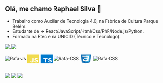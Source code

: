 ## Olá, me chamo Raphael Silva 👋


- Trabalho como Auxiliar de Tecnologia 4.0, na Fábrica de Cultura Parque Belém.
- Estudante de -> React/JavaScript/Html/Css/PhP/Node.js/Python.
- Formado na Etec e na UNICID (Técnico e Tecnólogo).



<a href="https://github.com/RaphaLsantos/github-readme-stats">
  <img height=200 align="center" src="https://github-readme-stats.vercel.app/api?username=RaphaLsantos&show_icons=true&theme=transparent" />
</a>
<a href="https://github.com/RaphaLsantos/convoychat">
  <img height=200 align="center" src="https://github-readme-stats.vercel.app/api/top-langs?username=RaphaLsantos&layout=compact&langs_count=8&card_width=320" />
</a><br>


<div style="display: inline_block"><br>
  <img align="center" alt="Rafa-Js" height="30" width="40" src="https://cdn.jsdelivr.net/gh/devicons/devicon@latest/icons/html5/html5-original.svg" />
  <img align="center" alt="Rafa-Js" height="30" width="40" src="https://raw.githubusercontent.com/devicons/devicon/master/icons/javascript/javascript-plain.svg">
  <img align="center" alt="Rafa-Ts" height="30" width="40" src="https://raw.githubusercontent.com/devicons/devicon/master/icons/typescript/typescript-plain.svg">
  <img align="center" alt="Rafa-CSS" height="30" width="40" src="https://cdn.jsdelivr.net/gh/devicons/devicon@latest/icons/php/php-original.svg" />
  <img align="center" alt="Rafa-CSS" height="30" width="40" src="https://raw.githubusercontent.com/devicons/devicon/master/icons/css3/css3-original.svg">
  <img align="center" alt="Rafa-CSS" height="30" width="40" src="https://cdn.jsdelivr.net/gh/devicons/devicon@latest/icons/react/react-original.svg" />
</div><br>


  <a href="https://instagram.com/rapha_s77" target="_blank"><img src="https://img.shields.io/badge/-Instagram-%23E4405F?style=for-the-badge&logo=instagram&logoColor=white" target="_blank"></a>
  <a href = "mailto:raphaelsanto.2005@gmail.com"><img src="https://img.shields.io/badge/-Gmail-%23333?style=for-the-badge&logo=gmail&logoColor=white" target="_blank"></a>
  <a href="www.linkedin.com/in/raphael-silva-0b0168277" target="_blank"><img src="https://img.shields.io/badge/-LinkedIn-%230077B5?style=for-the-badge&logo=linkedin&logoColor=white" target="_blank"></a> 
